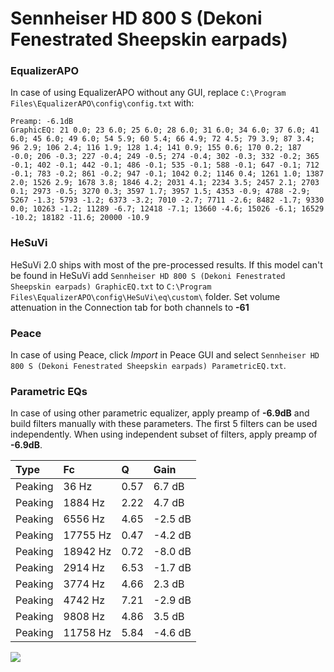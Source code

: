 # Sennheiser HD 800 S (Dekoni Fenestrated Sheepskin earpads)

### EqualizerAPO
In case of using EqualizerAPO without any GUI, replace `C:\Program Files\EqualizerAPO\config\config.txt`
with:
```
Preamp: -6.1dB
GraphicEQ: 21 0.0; 23 6.0; 25 6.0; 28 6.0; 31 6.0; 34 6.0; 37 6.0; 41 6.0; 45 6.0; 49 6.0; 54 5.9; 60 5.4; 66 4.9; 72 4.5; 79 3.9; 87 3.4; 96 2.9; 106 2.4; 116 1.9; 128 1.4; 141 0.9; 155 0.6; 170 0.2; 187 -0.0; 206 -0.3; 227 -0.4; 249 -0.5; 274 -0.4; 302 -0.3; 332 -0.2; 365 -0.1; 402 -0.1; 442 -0.1; 486 -0.1; 535 -0.1; 588 -0.1; 647 -0.1; 712 -0.1; 783 -0.2; 861 -0.2; 947 -0.1; 1042 0.2; 1146 0.4; 1261 1.0; 1387 2.0; 1526 2.9; 1678 3.8; 1846 4.2; 2031 4.1; 2234 3.5; 2457 2.1; 2703 0.1; 2973 -0.5; 3270 0.3; 3597 1.7; 3957 1.5; 4353 -0.9; 4788 -2.9; 5267 -1.3; 5793 -1.2; 6373 -3.2; 7010 -2.7; 7711 -2.6; 8482 -1.7; 9330 0.0; 10263 -1.2; 11289 -6.7; 12418 -7.1; 13660 -4.6; 15026 -6.1; 16529 -10.2; 18182 -11.6; 20000 -10.9
```

### HeSuVi
HeSuVi 2.0 ships with most of the pre-processed results. If this model can't be found in HeSuVi add
`Sennheiser HD 800 S (Dekoni Fenestrated Sheepskin earpads) GraphicEQ.txt` to `C:\Program Files\EqualizerAPO\config\HeSuVi\eq\custom\` folder.
Set volume attenuation in the Connection tab for both channels to **-61**

### Peace
In case of using Peace, click *Import* in Peace GUI and select `Sennheiser HD 800 S (Dekoni Fenestrated Sheepskin earpads) ParametricEQ.txt`.

### Parametric EQs
In case of using other parametric equalizer, apply preamp of **-6.9dB** and build filters manually
with these parameters. The first 5 filters can be used independently.
When using independent subset of filters, apply preamp of **-6.9dB**.

| Type    | Fc       |    Q | Gain    |
|:--------|:---------|:-----|:--------|
| Peaking | 36 Hz    | 0.57 | 6.7 dB  |
| Peaking | 1884 Hz  | 2.22 | 4.7 dB  |
| Peaking | 6556 Hz  | 4.65 | -2.5 dB |
| Peaking | 17755 Hz | 0.47 | -4.2 dB |
| Peaking | 18942 Hz | 0.72 | -8.0 dB |
| Peaking | 2914 Hz  | 6.53 | -1.7 dB |
| Peaking | 3774 Hz  | 4.66 | 2.3 dB  |
| Peaking | 4742 Hz  | 7.21 | -2.9 dB |
| Peaking | 9808 Hz  | 4.86 | 3.5 dB  |
| Peaking | 11758 Hz | 5.84 | -4.6 dB |

![](https://raw.githubusercontent.com/jaakkopasanen/AutoEq/master/results/oratory1990/harman_over-ear_2018/Sennheiser%20HD%20800%20S%20(Dekoni%20Fenestrated%20Sheepskin%20earpads)/Sennheiser%20HD%20800%20S%20(Dekoni%20Fenestrated%20Sheepskin%20earpads).png)